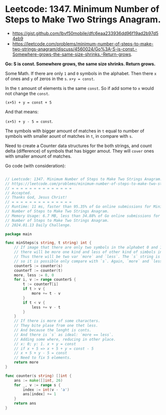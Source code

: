 # Leetcode: 1347. Minimum Number of Steps to Make Two Strings Anagram.

- https://gist.github.com/lbvf50mobile/dfc6eaa233936dd96f19ad2b97d54eb9
- https://leetcode.com/problems/minimum-number-of-steps-to-make-two-strings-anagram/discuss/4560024/Go%3A-S-is-const.-Somewhere-grows-the-same-size-shrinks.-Return-grows.

**Go: S is const. Somewhere grows, the same size shrinks. Return grows.**

Some Math. If there are only `1` and `0` symbols in the alphabet. Then there
`x` of ones and `y` of zeros in the `s`. `x+y = const`.

In the `t` amount of elements is the same `const`. So if add some to `x` would
not change the `const`.

`(x+5) + y = const + 5`

And that means:

`(x+5) + y - 5 = const`.

The symbols with bigger amount of matches in `t` equal to number of symbols
with smaller aount of matches in `t`, in compare with `s`.

Need to create a Counter data structures for the both strings, and count delta
(difference) of symbols that has bigger amout. They will `cover` ones with
smaller amount of matches.

Go code (with consideration):
```Go

// Leetcode: 1347. Minimum Number of Steps to Make Two Strings Anagram.
// https://leetcode.com/problems/minimum-number-of-steps-to-make-two-strings-anagram/
// = = = = = = = = = = = = = =
// Accepted.
// Thanks God, Jesus Christ!
// = = = = = = = = = = = = = =
// Runtime: 11 ms, faster than 95.35% of Go online submissions for Minimum
// Number of Steps to Make Two Strings Anagram.
// Memory Usage: 6.7 MB, less than 34.88% of Go online submissions for Minimum
// Number of Steps to Make Two Strings Anagram.
// 2024.01.13 Daily Challenge.

package main

func minSteps(s string, t string) int {
	// If image that there are only two symbols in the alphabet 0 and 1,
	// there will be more one kind and less of other kind of simbols in `t`.
	// Thus there will be two var `more` and `less`. The `s` string is const,
	// so it is possible only compare with `s`. Again, `more` and `less`.
	counterS := counter(s)
	counterT := counter(t)
	more, less := 0, 0
	for i, v := range counterS {
		t := counterT[i]
		if t > v {
			more += t - v
		}
		if t < v {
			less += v - t
		}
	}
	// If there is more of some characters.
	// They bite plase from one thet less.
	// And because the lenght is conts.
	// And there is `s` as ideal: `more == less`.
	// Adding some where, reducing in other place.
	// x: 0; y: 1. x + y = const
	// if x + 5 => x + 5 + y = const - 5
	// x + 5 + y - 5 = const
	// Need to fix 5 elements.
	return more
}

func counter(s string) []int {
	ans := make([]int, 26)
	for _, v := range s {
		index := int(v - 'a')
		ans[index] += 1
	}
	return ans
}
```


